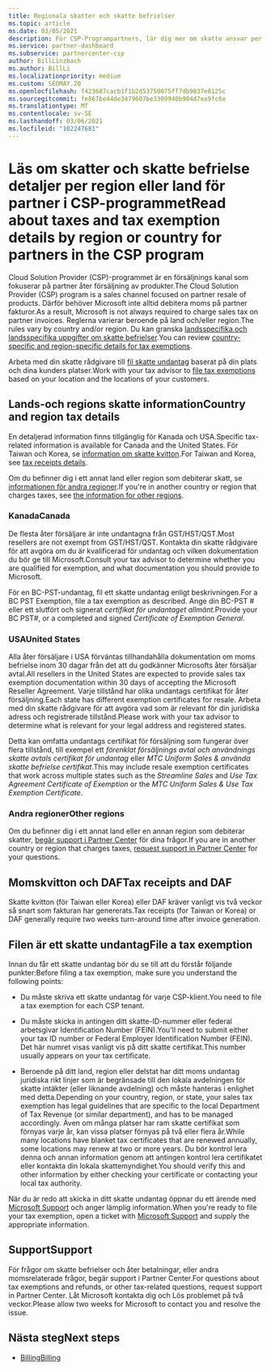 ```yaml
---
title: Regionala skatter och skatte befrielser
ms.topic: article
ms.date: 03/05/2021
description: För CSP-Programpartners, lär dig mer om skatte ansvar per region, hur du skickar skatte befrielser för CSP Sales och hur du får support för skatte frågor.
ms.service: partner-dashboard
ms.subservice: partnercenter-csp
author: BillLinzbach
ms.author: BillLi
ms.localizationpriority: medium
ms.custom: SEOMAY.20
ms.openlocfilehash: f423687cacb1f1b2d53750075ff7db9837e8125c
ms.sourcegitcommit: fe867be44de3479607be3309940b904d7ea9fc6e
ms.translationtype: MT
ms.contentlocale: sv-SE
ms.lasthandoff: 03/06/2021
ms.locfileid: "102247681"
---
```

# <a name="read-about-taxes-and-tax-exemption-details-by-region-or-country-for-partners-in-the-csp-program"></a><span data-ttu-id="acefb-103">Läs om skatter och skatte befrielse detaljer per region eller land för partner i CSP-programmet</span><span class="sxs-lookup"><span data-stu-id="acefb-103">Read about taxes and tax exemption details by region or country for partners in the CSP program</span></span>


<span data-ttu-id="acefb-104">Cloud Solution Provider (CSP)-programmet är en försäljnings kanal som fokuserar på partner åter försäljning av produkter.</span><span class="sxs-lookup"><span data-stu-id="acefb-104">The Cloud Solution Provider (CSP) program is a sales channel focused on partner resale of products.</span></span> <span data-ttu-id="acefb-105">Därför behöver Microsoft inte alltid debitera moms på partner fakturor.</span><span class="sxs-lookup"><span data-stu-id="acefb-105">As a result, Microsoft is not always required to charge sales tax on partner invoices.</span></span> <span data-ttu-id="acefb-106">Reglerna varierar beroende på land och/eller region.</span><span class="sxs-lookup"><span data-stu-id="acefb-106">The rules vary by country and/or region.</span></span> <span data-ttu-id="acefb-107">Du kan granska [landsspecifika och landsspecifika uppgifter om skatte befrielser](#country-and-region-tax-details).</span><span class="sxs-lookup"><span data-stu-id="acefb-107">You can review [country-specific and region-specific details for tax exemptions](#country-and-region-tax-details).</span></span>

<span data-ttu-id="acefb-108">Arbeta med din skatte rådgivare till [fil skatte undantag](#file-a-tax-exemption) baserat på din plats och dina kunders platser.</span><span class="sxs-lookup"><span data-stu-id="acefb-108">Work with your tax advisor to [file tax exemptions](#file-a-tax-exemption) based on your location and the locations of your customers.</span></span>

## <a name="country-and-region-tax-details"></a><span data-ttu-id="acefb-109">Lands-och regions skatte information</span><span class="sxs-lookup"><span data-stu-id="acefb-109">Country and region tax details</span></span>

<span data-ttu-id="acefb-110">En detaljerad information finns tillgänglig för Kanada och USA.</span><span class="sxs-lookup"><span data-stu-id="acefb-110">Specific tax-related information is available for Canada and the United States.</span></span> <span data-ttu-id="acefb-111">För Taiwan och Korea, se [information om skatte kvitton](#tax-receipts-and-daf).</span><span class="sxs-lookup"><span data-stu-id="acefb-111">For Taiwan and Korea, see [tax receipts details](#tax-receipts-and-daf).</span></span>

<span data-ttu-id="acefb-112">Om du befinner dig i ett annat land eller region som debiterar skatt, se [informationen för andra regioner](#other-regions).</span><span class="sxs-lookup"><span data-stu-id="acefb-112">If you're in another country or region that charges taxes, see [the information for other regions](#other-regions).</span></span>


### <a name="canada"></a><span data-ttu-id="acefb-113">Kanada</span><span class="sxs-lookup"><span data-stu-id="acefb-113">Canada</span></span>

<span data-ttu-id="acefb-114">De flesta åter försäljare är inte undantagna från GST/HST/QST.</span><span class="sxs-lookup"><span data-stu-id="acefb-114">Most resellers are not exempt from GST/HST/QST.</span></span> <span data-ttu-id="acefb-115">Kontakta din skatte rådgivare för att avgöra om du är kvalificerad för undantag och vilken dokumentation du bör ge till Microsoft.</span><span class="sxs-lookup"><span data-stu-id="acefb-115">Consult your tax advisor to determine whether you are qualified for exemption, and what documentation you should provide to Microsoft.</span></span>

<span data-ttu-id="acefb-116">För en BC-PST-undantag, fil ett skatte undantag enligt beskrivningen.</span><span class="sxs-lookup"><span data-stu-id="acefb-116">For a BC PST Exemption, file a tax exemption as described.</span></span> <span data-ttu-id="acefb-117">Ange din BC-PST # eller ett slutfört och signerat *certifikat för undantaget allmänt*.</span><span class="sxs-lookup"><span data-stu-id="acefb-117">Provide your BC PST#, or a completed and signed *Certificate of Exemption General*.</span></span>

### <a name="united-states"></a><span data-ttu-id="acefb-118">USA</span><span class="sxs-lookup"><span data-stu-id="acefb-118">United States</span></span>

<span data-ttu-id="acefb-119">Alla åter försäljare i USA förväntas tillhandahålla dokumentation om moms befrielse inom 30 dagar från det att du godkänner Microsofts åter försäljar avtal.</span><span class="sxs-lookup"><span data-stu-id="acefb-119">All resellers in the United States are expected to provide sales tax exemption documentation within 30 days of accepting the Microsoft Reseller Agreement.</span></span> <span data-ttu-id="acefb-120">Varje tillstånd har olika undantags certifikat för åter försäljning.</span><span class="sxs-lookup"><span data-stu-id="acefb-120">Each state has different exemption certificates for resale.</span></span> <span data-ttu-id="acefb-121">Arbeta med din skatte rådgivare för att avgöra vad som är relevant för din juridiska adress och registrerade tillstånd.</span><span class="sxs-lookup"><span data-stu-id="acefb-121">Please work with your tax advisor to determine what is relevant for your legal address and registered states.</span></span>

<span data-ttu-id="acefb-122">Detta kan omfatta undantags certifikat för försäljning som fungerar över flera tillstånd, till exempel ett *förenklat försäljnings* *avtal och användnings skatte avtals certifikat för undantag* eller *MTC Uniform Sales & använda skatte befrielse certifikat*.</span><span class="sxs-lookup"><span data-stu-id="acefb-122">This may include resale exemption certificates that work across multiple states such as the *Streamline Sales* and *Use Tax Agreement Certificate of Exemption* or the *MTC Uniform Sales & Use Tax Exemption Certificate*.</span></span>

### <a name="other-regions"></a><span data-ttu-id="acefb-123">Andra regioner</span><span class="sxs-lookup"><span data-stu-id="acefb-123">Other regions</span></span>

<span data-ttu-id="acefb-124">Om du befinner dig i ett annat land eller en annan region som debiterar skatter, [begär support i Partner Center](#support) för dina frågor.</span><span class="sxs-lookup"><span data-stu-id="acefb-124">If you are in another country or region that charges taxes, [request support in Partner Center](#support) for your questions.</span></span>

## <a name="tax-receipts-and-daf"></a><span data-ttu-id="acefb-125">Momskvitton och DAF</span><span class="sxs-lookup"><span data-stu-id="acefb-125">Tax receipts and DAF</span></span>

<span data-ttu-id="acefb-126">Skatte kvitton (för Taiwan eller Korea) eller DAF kräver vanligt vis två veckor så snart som fakturan har genererats.</span><span class="sxs-lookup"><span data-stu-id="acefb-126">Tax receipts (for Taiwan or Korea) or DAF generally require two weeks turn-around time after invoice generation.</span></span>

## <a name="file-a-tax-exemption"></a><span data-ttu-id="acefb-127">Filen är ett skatte undantag</span><span class="sxs-lookup"><span data-stu-id="acefb-127">File a tax exemption</span></span>

<span data-ttu-id="acefb-128">Innan du får ett skatte undantag bör du se till att du förstår följande punkter:</span><span class="sxs-lookup"><span data-stu-id="acefb-128">Before filing a tax exemption, make sure you understand the following points:</span></span>

- <span data-ttu-id="acefb-129">Du måste skriva ett skatte undantag för varje CSP-klient.</span><span class="sxs-lookup"><span data-stu-id="acefb-129">You need to file a tax exemption for each CSP tenant.</span></span>

- <span data-ttu-id="acefb-130">Du måste skicka in antingen ditt skatte-ID-nummer eller federal arbetsgivar Identification Number (FEIN).</span><span class="sxs-lookup"><span data-stu-id="acefb-130">You'll need to submit either your tax ID number or Federal Employer Identification Number (FEIN).</span></span> <span data-ttu-id="acefb-131">Det här numret visas vanligt vis på ditt skatte certifikat.</span><span class="sxs-lookup"><span data-stu-id="acefb-131">This number usually appears on your tax certificate.</span></span>

- <span data-ttu-id="acefb-132">Beroende på ditt land, region eller delstat har ditt moms undantag juridiska rikt linjer som är begränsade till den lokala avdelningen för skatte intäkter (eller liknande avdelning) och måste hanteras i enlighet med detta.</span><span class="sxs-lookup"><span data-stu-id="acefb-132">Depending on your country, region, or state, your sales tax exemption has legal guidelines that are specific to the local Department of Tax Revenue (or similar department), and has to be managed accordingly.</span></span> <span data-ttu-id="acefb-133">Även om många platser har ram skatte certifikat som förnyas varje år, kan vissa platser förnyas på två eller flera år.</span><span class="sxs-lookup"><span data-stu-id="acefb-133">While many locations have blanket tax certificates that are renewed annually, some locations may renew at two or more years.</span></span> <span data-ttu-id="acefb-134">Du bör kontrol lera denna och annan information genom att antingen kontrol lera certifikatet eller kontakta din lokala skattemyndighet.</span><span class="sxs-lookup"><span data-stu-id="acefb-134">You should verify this and other information by either checking your certificate or contacting your local tax authority.</span></span>

<span data-ttu-id="acefb-135">När du är redo att skicka in ditt skatte undantag öppnar du ett ärende med [Microsoft Support](https://partner.microsoft.com/dashboard/support/csp/servicerequests/create?stage=2&topicid=92930319-ced6-c18b-d7a6-d62b22d60aa5) och anger lämplig information.</span><span class="sxs-lookup"><span data-stu-id="acefb-135">When you're ready to file your tax exemption, open a ticket with [Microsoft Support](https://partner.microsoft.com/dashboard/support/csp/servicerequests/create?stage=2&topicid=92930319-ced6-c18b-d7a6-d62b22d60aa5) and supply the appropriate information.</span></span>

## <a name="support"></a><span data-ttu-id="acefb-136">Support</span><span class="sxs-lookup"><span data-stu-id="acefb-136">Support</span></span>

<span data-ttu-id="acefb-137">För frågor om skatte befrielser och åter betalningar, eller andra momsrelaterade frågor, begär support i Partner Center.</span><span class="sxs-lookup"><span data-stu-id="acefb-137">For questions about tax exemptions and refunds, or other tax-related questions, request support in Partner Center.</span></span> <span data-ttu-id="acefb-138">Låt Microsoft kontakta dig och Lös problemet på två veckor.</span><span class="sxs-lookup"><span data-stu-id="acefb-138">Please allow two weeks for Microsoft to contact you and resolve the issue.</span></span>

## <a name="next-steps"></a><span data-ttu-id="acefb-139">Nästa steg</span><span class="sxs-lookup"><span data-stu-id="acefb-139">Next steps</span></span>

- [<span data-ttu-id="acefb-140">Billing</span><span class="sxs-lookup"><span data-stu-id="acefb-140">Billing</span></span>](billing.md)
